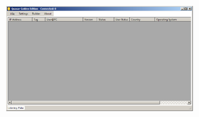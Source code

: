 ![Screenshot](https://raw.githubusercontent.com/Cryakl/Ultimate-RAT-Collection/refs/heads/main/Quasar/Mods/Quasar%20Golden%20Edition/Quasar%20Golden%20Edition%201.4.0.0/Screenshot.png)
